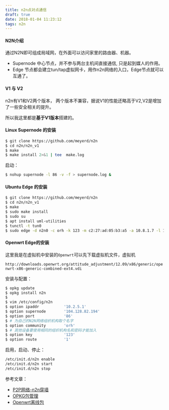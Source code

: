 ```yaml
---
title: n2n点对点通信
draft: true
date: 2018-01-04 11:23:12
tags: n2n
---
```


#### N2N介绍

通过N2N即可组成局域网，在外面可以访问家里的路由器、机器。

* Supernode 中心节点，并不参与两台主机间直接通信, 只是起到媒人的作用。
* Edge 节点都会建立tun/tap虚拟网卡，用作n2n网络的入口，Edge节点就可以互通了。

#### V1 与 V2

n2n有V1和V2两个版本， 两个版本不兼容，据说V1的性能还略高于V2,V2是增加了一些安全相关的提升。

所以我这里都是**基于V1版本**搭建的。

#### Linux Supernode 的安装

```bash
$ git clone https://github.com/meyerd/n2n
$ cd n2n/n2n_v1
$ make
$ make install 2>&1 | tee  make.log
```

启动：

```bash
$ nohup supernode -l 86 -v -f > supernode.log &
```

#### 

#### Ubuntu Edge 的安装

```bash
$ git clone https://github.com/meyerd/n2n
$ cd n2n/n2n_v1
$ make
$ sudo make install
$ sudo su
$ apt install uml-utilities
$ tunctl -t tun0
$ sudo edge -d n2n0 -c orh -k 123 -m c2:27:ad:05:b3:a5 -a 10.8.1.7 -l 104.128.82.194:86 -r -f
```

#### Openwrt  Edge的安装

这里我是在虚拟机中安装的`Openwrt`可以先下载虚拟机文件，虚拟机

`http://downloads.openwrt.org/attitude_adjustment/12.09/x86/generic/openwrt-x86-generic-combined-ext4.vdi`

安装与配置：

```bash
$ opkg update
$ opkg install n2n
$ 
$ vim /etc/config/n2n
$ option ipaddr           '10.2.5.1'
$ option supernode        '104.128.82.194'
$ option port             '86'
$ # 为自己的N2N网络组织机构取个名字
$ option community        'orh'
$ # 其他设备要使用相同的组织机构名和密码才能加入
$ option key              '123'
$ option route            '1'
```

启用，启动、停止：

```bash
/etc/init.d/n2n enable
/etc/init.d/n2n start
/etc/init.d/n2n stop
```



参考文章：

* [P2P网络-n2n穿墙](http://gohom.win/2016/09/03/n2n-p2pnet/)
* [OPKG包管理](https://wiki.openwrt.org/zh-cn/doc/techref/opkg)
* [Openwrt离线包](http://openwrt.jaru.eu.org/chaos_calmer/ar71xx/packages/)